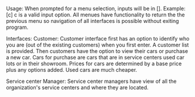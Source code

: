 Usage:
  When prompted for a menu selection, inputs will be in [].  Example: [c] c is a valid input option.
  All menues have functionality to return the the previous menu so navigation of all interfaces is possible without exiting program.

Interfaces:
  Customer:
    Customer interface first has an option to identify who you are (out of the existing customers) when you first enter.  A customer list is provided.
    Then customers have the option to view their cars or purchase a new car.
    Cars for purchase are cars that are in service centers used car lots or in their showroom.
    Prices for cars are determined by a base price plus any options added.  Used cars are much cheaper.

  Service center Manager:
    Service center managers have view of all the organization's service centers and where they are located.


